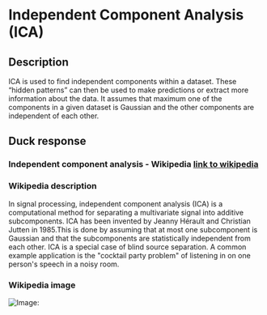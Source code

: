 



# Independent Component Analysis (ICA)

## Description


ICA is used to find independent components within a dataset. These “hidden patterns” can then be used to make predictions or extract more information about the data. It assumes that maximum one of the components in a given dataset is Gaussian and the other components are independent of each other.

## Duck response

### Independent component analysis - Wikipedia [link to wikipedia](https://en.wikipedia.org/wiki/Independent_component_analysis)

### Wikipedia description


In signal processing, independent component analysis (ICA) is a computational method for separating a multivariate signal into additive subcomponents. ICA has been invented by Jeanny Hérault and Christian Jutten in 1985.This is done by assuming that at most one subcomponent is Gaussian and that the subcomponents are statistically independent from each other. ICA is a special case of blind source separation. A common example application is the "cocktail party problem" of listening in on one person's speech in a noisy room.

### Wikipedia image


![Image: ](https://tse1.explicit.bing.net/th?id=OIP.0wPFR6zBDzFymM6uwSqTBgHaFj&pid=Api)